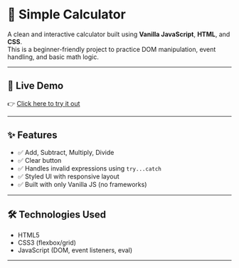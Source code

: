 # 🧮 Simple Calculator

A clean and interactive calculator built using **Vanilla JavaScript**, **HTML**, and **CSS**.  
This is a beginner-friendly project to practice DOM manipulation, event handling, and basic math logic.

---

## 🔗 Live Demo

👉 [Click here to try it out](https://nitya747.github.io/calculator/)


---

## ✨ Features

- ✅ Add, Subtract, Multiply, Divide
- ✅ Clear button
- ✅ Handles invalid expressions using `try...catch`
- ✅ Styled UI with responsive layout
- ✅ Built with only Vanilla JS (no frameworks)

---

## 🛠 Technologies Used

- HTML5
- CSS3 (flexbox/grid)
- JavaScript (DOM, event listeners, eval)

---


